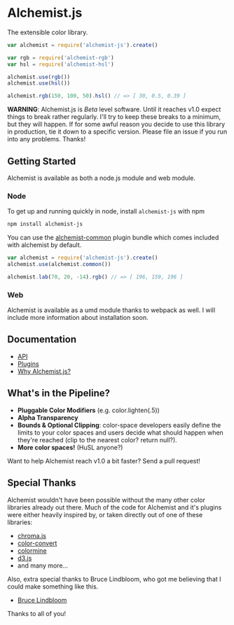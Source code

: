 Alchemist.js
============
The extensible color library.

```js
var alchemist = require('alchemist-js').create()

var rgb = require('alchemist-rgb')
var hsl = require('alchemist-hsl')

alchemist.use(rgb())
alchemist.use(hsl())

alchemist.rgb(150, 100, 50).hsl() // => [ 30, 0.5, 0.39 ]
```

**WARNING**: Alchemist.js is *Beta* level software. Until it reaches v1.0 expect
things to break rather regularly. I'll try to keep these breaks to a minimum,
but they will happen. If for some awful reason you decide to use this library
in production, tie it down to a specific version. Please file an issue if you
run into any problems. Thanks!


Getting Started
---------------

Alchemist is available as both a node.js module and web module.

### Node
To get up and running quickly in node, install `alchemist-js` with npm

```bash
npm install alchemist-js
```

You can use the [alchemist-common][] plugin bundle
which comes included with alchemist by default.

[alchemist-common]: https://github.com/webdesserts/alchemist-common

```js
var alchemist = require('alchemist-js').create()
alchemist.use(alchemist.common())

alchemist.lab(70, 20, -14).rgb() // => [ 196, 159, 196 ]
```

### Web

Alchemist is available as a umd module thanks to webpack as well. I will include
more information about installation soon.

Documentation
-------------

- [API](/doc/api.md)
- [Plugins](/doc/plugins.md)
- [Why Alchemist.js?](/doc/mission.md)

What's in the Pipeline?
-----------------------

- **Pluggable Color Modifiers** (e.g. color.lighten(.5))
- **Alpha Transparency**
- **Bounds & Optional Clipping**: color-space developers easily define the
  limits to your color spaces and users decide what should happen when they're
  reached (clip to the nearest color? return null?).
- **More color spaces!** (HuSL anyone?)

Want to help Alchemist reach v1.0 a bit faster? Send a pull request!

Special Thanks
--------------

Alchemist wouldn't have been possible without the many other color libraries
already out there. Much of the code for Alchemist and it's plugins were either
heavily inspired by, or taken directly out of one of these libraries:

- [chroma.js](https://github.com/gka/chroma.js)
- [color-convert](https://github.com/harthur/color-convert)
- [colormine](https://github.com/colormine/colormine)
- [d3.js](https://github.com/mbostock/d3/wiki/Colors)
- and many more...

Also, extra special thanks to Bruce Lindbloom, who got me believing that I
could make something like this.

- [Bruce Lindbloom](http://www.brucelindbloom.com/)

Thanks to all of you!
